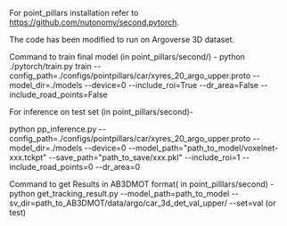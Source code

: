 For point_pillars installation refer to https://github.com/nutonomy/second.pytorch.

The code has been modified to run on Argoverse 3D dataset.

Command to train final model (in point_pillars/second/) - 
python ./pytorch/train.py train --config_path=./configs/pointpillars/car/xyres_20_argo_upper.proto --model_dir=./models --device=0 --include_roi=True --dr_area=False --include_road_points=False

For inference on test set (in point_pillars/second)- 

python pp_inference.py --config_path=./configs/pointpillars/car/xyres_20_argo_upper.proto --model_dir=./models   --device=0 --model_path="path_to_model/voxelnet-xxx.tckpt" --save_path="path_to_save/xxx.pkl" --include_roi=1 --include_road_points=0 --dr_area=0

Command to get Results in AB3DMOT format( in point_pilllars/second) -
python get_tracking_result.py --model_path=path_to_model --sv_dir=path_to_AB3DMOT/data/argo/car_3d_det_val_upper/ --set=val (or test)

